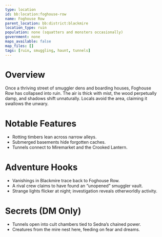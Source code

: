 ```yaml
---
type: location
id: bb:location:foghouse-row
name: Foghouse Row
parent_location: bb:district:blackmire
location_type: ruin
population: none (squatters and monsters occasionally)
government: none
maps_available: false
map_files: []
tags: [ruin, smuggling, haunt, tunnels]
---
```


# Overview
Once a thriving street of smuggler dens and boarding houses, Foghouse Row has collapsed into ruin. The air is thick with mist, the wood perpetually damp, and shadows shift unnaturally. Locals avoid the area, claiming it swallows the unwary.  

# Notable Features
- Rotting timbers lean across narrow alleys.  
- Submerged basements hide forgotten caches.  
- Tunnels connect to Miremarket and the Crooked Lantern.  

# Adventure Hooks
- Vanishings in Blackmire trace back to Foghouse Row.  
- A rival crew claims to have found an “unopened” smuggler vault.  
- Strange lights flicker at night; investigation reveals otherworldly activity.  

# Secrets (DM Only)
- Tunnels open into cult chambers tied to Sedna’s chained power.  
- Creatures from the mire nest here, feeding on fear and dreams.  
